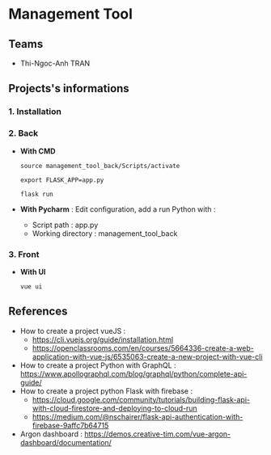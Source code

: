 # Management Tool

## Teams 

- Thi-Ngoc-Anh TRAN

## Projects's informations

### 1. Installation

### 2. Back

- **With CMD**
    
    ```
    source management_tool_back/Scripts/activate
    
    export FLASK_APP=app.py
    
    flask run
    ```

- **With Pycharm** : Edit configuration, add a run Python with :
  - Script path : app.py
  - Working directory : management_tool_back

### 3. Front

- **With UI**
    ```
    vue ui
    ```

## References
- How to create a project vueJS : 
  - https://cli.vuejs.org/guide/installation.html
  - https://openclassrooms.com/en/courses/5664336-create-a-web-application-with-vue-js/6535063-create-a-new-project-with-vue-cli
- How to create a project Python with GraphQL : https://www.apollographql.com/blog/graphql/python/complete-api-guide/
- How to create a project python Flask with firebase : 
  - https://cloud.google.com/community/tutorials/building-flask-api-with-cloud-firestore-and-deploying-to-cloud-run
  - https://medium.com/@nschairer/flask-api-authentication-with-firebase-9affc7b64715
- Argon dashboard : https://demos.creative-tim.com/vue-argon-dashboard/documentation/